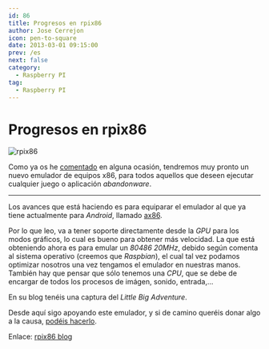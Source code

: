 ```yaml
---
id: 86
title: Progresos en rpix86
author: Jose Cerrejon
icon: pen-to-square
date: 2013-03-01 09:15:00
prev: /es
next: false
category:
  - Raspberry PI
tag:
  - Raspberry PI
---
```


# Progresos en rpix86

![rpix86](/images/sysinfo.jpg)

Como ya os he [comentado](/post.php?id=59) en alguna ocasión, tendremos muy pronto un nuevo emulador de equipos x86, para todos aquellos que deseen ejecutar cualquier juego o aplicación *abandonware*.

- - -
Los avances que está haciendo es para equiparar el emulador al que ya tiene actualmente para *Android*, llamado [ax86](http://ax86.patrickaalto.com/ablog.html).

Por lo que leo, va a tener soporte directamente desde la *GPU* para los modos gráficos, lo cual es bueno para obtener más velocidad. La que está obteniendo ahora es para emular un *80486 20MHz*, debido según comenta al sistema operativo (creemos que *Raspbian*), el cual tal vez podamos optimizar nosotros una vez tengamos el emulador en nuestras manos. También hay que pensar que sólo tenemos una *CPU*, que se debe de encargar de todos los procesos de imágen, sonido, entrada,...

En su blog tenéis una captura del *Little Big Adventure*.

Desde aquí sigo apoyando este emulador, y si de camino queréis donar algo a la causa, [podéis hacerlo](http://dsx86.patrickaalto.com/index.html).

Enlace: [rpix86 blog](http://rpix86.patrickaalto.com/rblog.html)